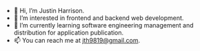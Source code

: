 - 👋 Hi, I’m Justin Harrison.
- 👀 I’m interested in frontend and backend web development.
- 🌱 I’m currently learning software engineering management and distribution for application publication.
- 📫 You can reach me at jth9819@gmail.com.

<!---
jth9819/jth9819 is a ✨ special ✨ repository because its `README.md` (this file) appears on your GitHub profile.
You can click the Preview link to take a look at your changes.
--->
